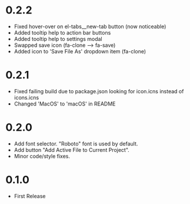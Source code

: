 # 0.2.2

- Fixed hover-over on el-tabs__new-tab button (now noticeable)
- Added tooltip help to action bar buttons
- Added tooltip help to settings modal
- Swapped save icon (fa-clone --> fa-save)
- Added icon to 'Save File As' dropdown item (fa-clone)


# 0.2.1

- Fixed failing build due to package.json looking for icon.icns instead of icons.icns
- Changed 'MacOS' to 'macOS' in README


# 0.2.0

- Add font selector. "Roboto" font is used by default.
- Add button "Add Active File to Current Project".
- Minor code/style fixes.


# 0.1.0

- First Release
